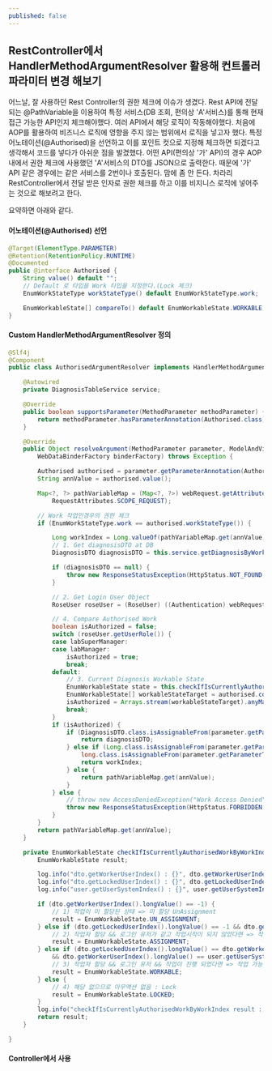 ```yaml
---
published: false
---
```

## RestController에서 HandlerMethodArgumentResolver 활용해 컨트롤러 파라미터 변경 해보기


어느날, 잘 사용하던 Rest Controller의 권한 체크에 이슈가 생겼다.
Rest API에 전달되는 @PathVariable을 이용하여 특정 서비스(DB 조회, 편의상 'A'서비스)를 통해 현재 접근 가능한 API인지 체크해야했다.
여러 API에서 해당 로직이 작동해야했다.
처음에 AOP를 활용하여 비즈니스 로직에 영향을 주지 않는 범위에서 로직을 넣고자 했다.
특정 어노테이션(@Authorised)을 선언하고 이를 포인트 컷으로 지정해 체크하면 되겠다고 생각해서 코드를 넣다가 아쉬운 점을 발겼했다.
어떤 API(편의상 '가' API)의 경우 AOP 내에서 권한 체크에 사용했던  'A'서비스의 DTO를 JSON으로 출력한다.
때문에 '가' API 같은 경우에는 같은 서비스를 2번이나 호출된다.
맘에 좀 안 든다.
차라리 RestController에서 전달 받은 인자로 권한 체크를 하고 이를 비지니스 로직에 넣어주는 것으로 해보려고 한다.

요약하면 아래와 같다.

#### 어노테이션(@Authorised) 선언
```java 
@Target(ElementType.PARAMETER)
@Retention(RetentionPolicy.RUNTIME)
@Documented
public @interface Authorised {
	String value() default "";
	// Default 로 타입을 Work 타입을 지정한다.(Lock 체크)
	EnumWorkStateType workStateType() default EnumWorkStateType.work;

	EnumWorkableState[] compareTo() default EnumWorkableState.WORKABLE;
}
```
#### Custom HandlerMethodArgumentResolver 정의
```java 
@Slf4j
@Component
public class AuthorisedArgumentResolver implements HandlerMethodArgumentResolver {

	@Autowired
	private DiagnosisTableService service;

	@Override
	public boolean supportsParameter(MethodParameter methodParameter) {
		return methodParameter.hasParameterAnnotation(Authorised.class);
	}

	@Override
	public Object resolveArgument(MethodParameter parameter, ModelAndViewContainer mavContainer, NativeWebRequest webRequest,
		WebDataBinderFactory binderFactory) throws Exception {

		Authorised authorised = parameter.getParameterAnnotation(Authorised.class);
		String annValue = authorised.value();

		Map<?, ?> pathVariableMap = (Map<?, ?>) webRequest.getAttribute(HandlerMapping.URI_TEMPLATE_VARIABLES_ATTRIBUTE,
			RequestAttributes.SCOPE_REQUEST);

		// Work 작업인경우의 권한 체크
		if (EnumWorkStateType.work == authorised.workStateType()) {

			Long workIndex = Long.valueOf(pathVariableMap.get(annValue).toString());
			// 1. Get diagnosisDTO at DB
			DiagnosisDTO diagnosisDTO = this.service.getDiagnosisByWorkIndex(workIndex);

			if (diagnosisDTO == null) {
				throw new ResponseStatusException(HttpStatus.NOT_FOUND, "Diagnosis Not Found");
			}

			// 2. Get Login User Object
			RoseUser roseUser = (RoseUser) ((Authentication) webRequest.getUserPrincipal()).getPrincipal();

			// 4. Compare Authorised Work
			boolean isAuthorized = false;
			switch (roseUser.getUserRole()) {
			case labSuperManager:
			case labManager:
				isAuthorized = true;
				break;
			default:
				// 3. Current Diagnosis Workable State
				EnumWorkableState state = this.checkIfIsCurrentlyAuthorisedWorkByWorkIndex(diagnosisDTO, roseUser);
				EnumWorkableState[] workableStateTarget = authorised.compareTo();
				isAuthorized = Arrays.stream(workableStateTarget).anyMatch(s -> s == state);
				break;
			}
			if (isAuthorized) {
				if (DiagnosisDTO.class.isAssignableFrom(parameter.getParameterType())) {
					return diagnosisDTO;
				} else if (Long.class.isAssignableFrom(parameter.getParameterType()) ||
					long.class.isAssignableFrom(parameter.getParameterType())) {
					return workIndex;
				} else {
					return pathVariableMap.get(annValue);
				}
			} else {
				// throw new AccessDeniedException("Work Access Denied");
				throw new ResponseStatusException(HttpStatus.FORBIDDEN, "Work Access Denied");
			}
		}
		return pathVariableMap.get(annValue);
	}

	private EnumWorkableState checkIfIsCurrentlyAuthorisedWorkByWorkIndex(DiagnosisDTO dto, RoseUser user) throws Exception {
		EnumWorkableState result;

		log.info("dto.getWorkerUserIndex() : {}", dto.getWorkerUserIndex());
		log.info("dto.getLockedUserIndex() : {}", dto.getLockedUserIndex());
		log.info("user.getUserSystemIndex() : {}", user.getUserSystemIndex());

		if (dto.getWorkerUserIndex().longValue() == -1) {
			// 1) 작업이 미 할당된 상태 => 미 할당 UnAssignment
			result = EnumWorkableState.UN_ASSIGNMENT;
		} else if (dto.getLockedUserIndex().longValue() == -1 && dto.getWorkerUserIndex().longValue() == user.getUserSystemIndex()) {
			// 2) 작업자 할당 && 로그인 유저가 같고 작업시작이 되지 않았다면 => 작업 시작 전 상태 Assignment
			result = EnumWorkableState.ASSIGNMENT;
		} else if (dto.getLockedUserIndex().longValue() == dto.getWorkerUserIndex().longValue()
			&& dto.getWorkerUserIndex().longValue() == user.getUserSystemIndex()) {
			// 3) 작업자 할당 && 로그인 유저 && 작업이 진행 되었다면 => 작업 가능 상태 ==> Working
			result = EnumWorkableState.WORKABLE;
		} else {
			// 4) 해당 없으므로 아무액션 없음 : Lock
			result = EnumWorkableState.LOCKED;
		}
		log.info("checkIfIsCurrentlyAuthorisedWorkByWorkIndex result : {}", result);
		return result;
	}

}
```

#### Controller에서 사용


<!--stackedit_data:
eyJoaXN0b3J5IjpbMTY2OTIxMjkxN119
-->
